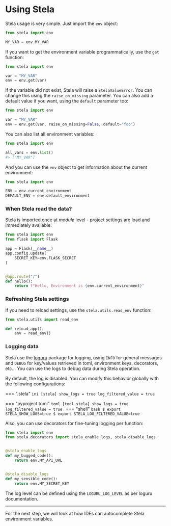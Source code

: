 # Using Stela

Stela usage is very simple. Just import the `env` object:

```python
from stela import env

MY_VAR = env.MY_VAR
```

If you want to get the environment variable programmatically, use the `get` function:

```python
from stela import env

var = "MY_VAR"
env = env.get(var)
```

If the variable did not exist, Stela will raise a `StelaValueError`. You can change this using the `raise_on_missing`
parameter. You can also add a default value if you want, using the `default` parameter too:

```python
from stela import env

var = "MY_VAR"
env = env.get(var, raise_on_missing=False, default="foo")
```

You can also list all environment variables:

```python
from stela import env

all_vars = env.list()
#> ["MY_VAR"]
```

And you can use the `env` object to get information about the current environment:

```python
from stela import env

ENV = env.current_environment
DEFAULT_ENV = env.default_environment
```

### When Stela read the data?

Stela is imported once at _module_ level - project settings are load and immediately available:

```python
from stela import env
from flask import Flask

app = Flask(__name__)
app.config.update(
    SECRET_KEY=env.FLASK_SECRET
)


@app.route("/")
def hello():
    return f"Hello, Environment is {env.current_environment}"
```

### Refreshing Stela settings

If you need to reload settings, use the `stela.utils.read_env` function:

```python
from stela.utils import read_env

def reload_app():
    env = read_env()
```

### Logging data

Stela use the [loguru](https://github.com/Delgan/loguru) package for logging, using `INFO` for general messages
and `DEBUG` for key/values retrieved in toml, environment keys, decorators, etc...
You can use the logs to debug data during Stela operation.

By default, the log is disabled. You can modify this behavior globally with the following configurations:

=== ".stela"
    ```ini
    [stela]
    show_logs = true
    log_filtered_value = true
    ```

=== "pyproject.toml"
    ```toml
    [tool.stela]
    show_logs = true
    log_filtered_value = true
    ```
=== "shell"
    ```bash
    $ export STELA_SHOW_LOGS=true
    $ export STELA_LOG_FILTERED_VALUE=true
    ```

Also, you can use decorators for fine-tuning logging per function:

```python
from stela import env
from stela.decorators import stela_enable_logs, stela_disable_logs


@stela_enable_logs
def my_bugged_code():
    return env.MY_API_URL


@stela_disable_logs
def my_sensible_code():
    return env.MY_SECRET_KEY
```

The log level can be defined using the `LOGURU_LOG_LEVEL` as per loguru documentation.

---

For the next step, we will look at how IDEs can autocomplete Stela environment variables.
